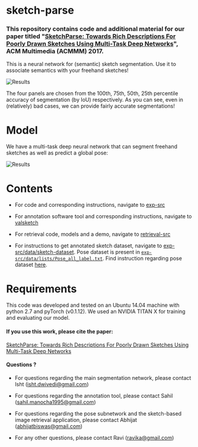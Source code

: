 # sketch-parse

### This repository contains code and additional material for our paper titled "[SketchParse: Towards Rich Descriptions For Poorly Drawn Sketches Using Multi-Task Deep Networks](https://arxiv.org/pdf/1709.01295)", ACM Multimedia (ACMMM) 2017.

This is a neural network for (semantic) sketch segmentation. Use it to associate semantics with your freehand sketches!

![Results](./SketchLab-sketches-qualitative-results-ACMMM.svg)

The four panels are chosen from the 100th, 75th, 50th, 25th percentile accuracy of segmentation (by IoU) respectively. As you can see, even in (relatively) bad cases, we can provide fairly accurate segmentations!

# Model

We have a multi-task deep neural network that can segment freehand sketches as well as predict a global pose:

![Results](./model.svg)

# Contents

* For code and corresponding instructions, navigate to [exp-src](https://github.com/val-iisc/sketch-parse/tree/master/exp-src)

* For annotation software tool and corresponding instructions, navigate to [valsketch](https://github.com/val-iisc/sketch-parse/tree/master/valsketch)

* For retrieval code, models and a demo, navigate to [retrieval-src](https://github.com/val-iisc/sketch-parse/tree/master/retrieval-src)

* For instructions to get annotated sketch dataset, navigate to [exp-src/data/sketch-dataset](https://github.com/val-iisc/sketch-parse/tree/master/exp-src/data/sketch-dataset). Pose dataset is present in [`exp-src/data/lists/Pose_all_label.txt`](https://github.com/val-iisc/sketch-parse/blob/master/exp-src/data/lists/Pose_all_label.txt). Find instruction regarding pose dataset [here](https://github.com/val-iisc/sketch-parse/tree/master/exp-src/data/lists).

# Requirements

This code was developed and tested on an Ubuntu 14.04 machine with python 2.7 and pyTorch (v0.1.12). We used an NVIDIA TITAN X for training and evaluating our model.

#### If you use this work, please cite the paper:

[SketchParse: Towards Rich Descriptions For Poorly Drawn Sketches Using Multi-Task Deep Networks](https://arxiv.org/pdf/1709.01295) 

#### Questions ?

* For questions regarding the main segmentation network, please contact Isht (isht.dwivedi@gmail.com)

* For questions regarding the annotation tool, please contact Sahil (sahil.manocha1995@gmail.com)

* For questions regarding the pose subnetwork and the sketch-based image retrieval application, please contact Abhijat (abhijatbiswas@gmail.com)

* For any other questions, please contact Ravi (ravika@gmail.com)
